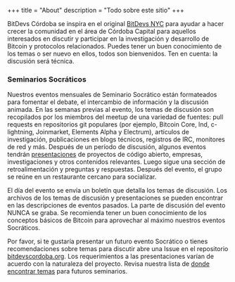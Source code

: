 +++
title = "About"
description = "Todo sobre este sitio"
+++

BitDevs Córdoba se inspira en el original [BitDevs NYC] para ayudar a hacer
crecer la comunidad en el área de Córdoba Capital para aquellos interesados en
discutir y participar en la investigación y desarrollo de Bitcoin y protocolos
relacionados. Puedes tener un buen conocimiento de los temas o ser nuevo en
ellos, todos son bienvenidos. Ten en cuenta: la discusión será técnica.

### Seminarios Socráticos

Nuestros eventos mensuales de Seminario Socrático están formateados para
fomentar el debate, el intercambio de información y la discusión animada. En
las semanas previas al evento, los temas de discusión son recopilados por los
miembros del meetup de una variedad de fuentes: pull requests en repositorios
git populares (por ejemplo, Bitcoin Core, lnd, c-lightning, Joinmarket,
Elements Alpha y Electrum), artículos de investigación, publicaciones en blogs
técnicos, registros de IRC, monitores de red y más. Después de un período de
discusión, algunos eventos tendrán
[presentaciones](https://bitdevs.org/presenter-guidelines/) de proyectos de
código abierto, empresas, investigaciones y otros contenidos relevantes. Luego
sigue una sección de retroalimentación y preguntas y respuestas. Después del
evento, el grupo se reúne en un restaurante cercano para socializar.

El día del evento se envía un boletín que detalla los temas de discusión. Los
archivos de los temas de discusión y presentaciones se pueden encontrar en las
descripciones de eventos pasados. La parte de discusión del evento NUNCA se
graba. Se recomienda tener un buen conocimiento de los conceptos básicos de
Bitcoin para aprovechar al máximo nuestros eventos Socráticos.

Por favor, si te gustaría presentar un futuro evento Socrático o tienes
recomendaciones sobre temas para discutir abre una Issue en el repositorio
[bitdevscordoba.org]. Los requerimientos a las presentaciones varían de acuerdo
con la naturaleza del proyecto. Revisa nuestra lista de [donde encontrar temas]
para futuros seminarios.

[Seminarios Socráticos]: https://en.wikipedia.org/wiki/Socratic_method#Socratic_seminar
[bitdevscordoba.org]: https://github.com/bitdevscordobarg/bitdevscordoba.org
[BitDevs NYC]: https://bitdevs.org
[donde encontrar temas]: /about/find-topics
